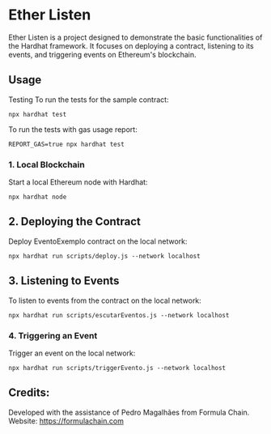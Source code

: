 # Ether Listen

Ether Listen is a project designed to demonstrate the basic functionalities of the Hardhat framework. It focuses on deploying a contract, listening to its events, and triggering events on Ethereum's blockchain.

## Usage
Testing
To run the tests for the sample contract:

```shell
npx hardhat test
```

To run the tests with gas usage report:

```shell
REPORT_GAS=true npx hardhat test
```

### 1. Local Blockchain
Start a local Ethereum node with Hardhat:

```shell
npx hardhat node
```

## 2. Deploying the Contract
Deploy EventoExemplo contract on the local network:

```shell
npx hardhat run scripts/deploy.js --network localhost
```

## 3. Listening to Events
To listen to events from the contract on the local network:

```shell
npx hardhat run scripts/escutarEventos.js --network localhost
```

### 4. Triggering an Event
Trigger an event on the local network:

```shell
npx hardhat run scripts/triggerEvento.js --network localhost
```

## Credits:

Developed with the assistance of Pedro Magalhães from Formula Chain.
Website: https://formulachain.com


